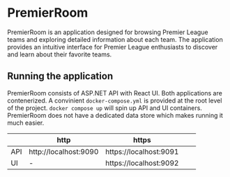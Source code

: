 # PremierRoom

PremierRoom is an application designed for browsing Premier League teams and exploring detailed information about each team. The application provides an intuitive interface for Premier League enthusiasts to discover and learn about their favorite teams.

## Running the application

PremierRoom consists of ASP.NET API with React UI. Both applications are contenerized. A convinient `docker-compose.yml` is provided at the root level of the project. `docker compose up` will spin up API and UI containers. PremierRoom does not have a dedicated data store which makes running it much easier.

|     | http                  | https                  |     |     |
| --- | --------------------- | ---------------------- | --- | --- |
| API | http://localhost:9090 | https://localhost:9091 |     |     |
| UI  | -                     | https://localhost:9092 |     |     |
